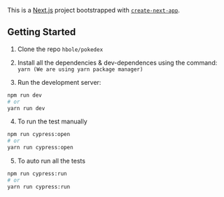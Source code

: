 This is a [Next.js](https://nextjs.org/) project bootstrapped with [`create-next-app`](https://github.com/vercel/next.js/tree/canary/packages/create-next-app).

## Getting Started

1. Clone the repo `hbole/pokedex`
2. Install all the dependencies & dev-dependences using the command:
   `yarn (We are using yarn package manager)`

3. Run the development server:

```bash
npm run dev
# or
yarn run dev
```

4. To run the test manually

```bash
npm run cypress:open
# or
yarn run cypress:open
```

5. To auto run all the tests

```bash
npm run cypress:run
# or
yarn run cypress:run
```
